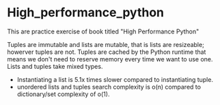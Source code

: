 # High_performance_python
This are practice exercise of book titled "High Performance Python"

Tuples are immutable and lists are mutable, that is lists are resizeable; howerver tuples are not.
Tuples are cached by the Python runtime that means we don't need to 
reserve memory every time we want to use one. Lists and tuples take mixed types.
* Instantiating a list is 5.1x times slower compared to instantiating tuple.
* unordered lists and tuples search complexity is o(n) compared to dictionary/set complexity of o(1).
